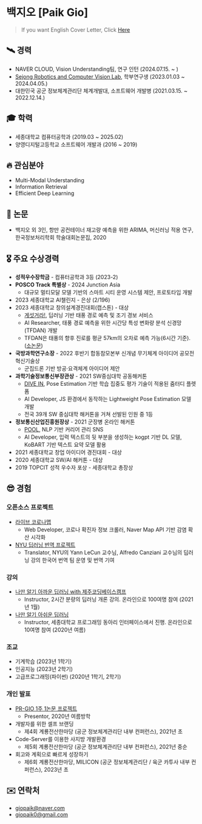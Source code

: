 # 백지오 [Paik Gio]
> If you want English Cover Letter, Click [Here](https://github.com/skyil7/skyil7/blob/master/CL_EN.md)

## 🛰 경력
- NAVER CLOUD, Vision Understanding팀, 연구 인턴 (2024.07.15. ~ )
- [Sejong Robotics and Computer Vision Lab](https://www.rcv.sejong.ac.kr/), 학부연구생 (2023.01.03 ~ 2024.04.05.)
- 대한민국 공군 정보체계관리단 체계개발대, 소프트웨어 개발병 (2021.03.15. ~ 2022.12.14.)

## 🎓 학력
- 세종대학교 컴퓨터공학과 (2019.03 ~ 2025.02)
- 양영디지털고등학교 소프트웨어 개발과 (2016 ~ 2019)

## 🔥 관심분야
- Multi-Modal Understanding
- Information Retrieval
- Efficient Deep Learning

## 📜 논문
- 백지오 외 3인, 항만 공컨테이너 재고량 예측을 위한 ARIMA, 머신러닝 적용 연구, 한국정보처리학회 학술대회논문집, 2020

## 🎖️ 주요 수상경력
- **성적우수장학금** - 컴퓨터공학과 3등 (2023-2)
- **POSCO Track 특별상** - 2024 Junction Asia
  - 대규모 멀티모달 모델 기반의 스마트 시티 운영 시스템 제안, 프로토타입 개발
- 2023 세종대학교 AI챌린지 - 은상 (2/196)
- 2023 세종대학교 창의설계경진대회(캡스톤) - 대상
  - [게섯거라!](https://www.youtube.com/watch?v=XPrFTd9aBik), 딥러닝 기반 태풍 경로 예측 및 조기 경보 서비스
  - AI Researcher, 태풍 경로 예측을 위한 시간당 특성 변화량 분석 신경망(TFDAN) 개발
  - TFDAN은 태풍의 향후 진로를 평균 57km의 오차로 예측 가능(6시간 기준). ([소논문](https://github.com/skyil7/skyil7/blob/master/misc/%EC%8B%9C%EA%B0%84%EB%8B%B9%20%ED%8A%B9%EC%84%B1%20%EB%B3%80%ED%99%94%EB%9F%89%20%EB%B6%84%EC%84%9D%20%EC%8B%A0%EA%B2%BD%EB%A7%9D%EC%9D%84%20%ED%86%B5%ED%95%9C%20%ED%83%9C%ED%92%8D%20%EC%98%88%EC%B8%A1%20%EB%AA%A8%EB%8D%B8_20230609.pdf)) 
- **국방과학연구소장** - 2022 후반기 합동참모본부 신개념 무기체계 아이디어 공모전 혁신기술상
  - 군집드론 기반 방공·요격체계 아이디어 제안
- **과학기술정보통신부장관상** - 2021 SW중심대학 공동해커톤
  - [DIVE IN](https://github.com/teamDiveIn/INTRO), Pose Estimation 기반 학습 집중도 평가 기술이 적용된 줌터디 플렛폼
  - AI Developer, JS 환경에서 동작하는 Lightweight Pose Estimation 모델 개발
  - 전국 39개 SW 중심대학 해커톤을 거쳐 선발된 인원 중 1등
- **정보통신산업진흥원장상** - 2021 군장병 온라인 해커톤
  - [POOL](https://github.com/skyil7/AI_WEB_POOL_YD), NLP 기반 커리어 관리 SNS
  - AI Developer, 입력 텍스트의 뒷 부분을 생성하는 kogpt 기반 DL 모델, KoBART 기반 텍스트 요약 모델 활용
- 2021 세종대학교 창업 아이디어 경진대회 - 대상
- 2020 세종대학교 SW/AI 해커톤 - 대상
- 2019 TOPCIT 성적 우수자 포상 - 세종대학교 총장상

## 😎 경험
### 오픈소스 프로젝트
- [라이브 코로나맵](https://github.com/LiveCoronaDetector/livecod)
  - Web Developer, 코로나 확진자 정보 크롤러, Naver Map API 기반 감염 확산 시각화
- [NYU 딥러닝 번역 프로젝트](https://github.com/Atcold/pytorch-Deep-Learning)
  - Translator, NYU의 Yann LeCun 교수님, Alfredo Canziani 교수님의 딥러닝 강의 한국어 번역 팀 운영 및 번역 기여

### 강의
- [나만 알기 아까운 딥러닝 with 제주코딩베이스캠프](https://paullabkorea.medium.com/%EB%B0%B0%EC%9B%8C%EC%84%9C-%EB%82%A8-%EC%A3%BC%EB%8B%A4-12%EC%9D%BC%EC%9D%98-%EC%97%AC%EC%A0%95-%EB%98%90-%EA%B7%B8-%EB%8B%A4%EC%9D%8C%EC%9D%98-%EC%97%AC%EC%A0%95-f872a4e060e2)
  - Instructor, 2시간 분량의 딥러닝 개론 강의. 온라인으로 100여명 참여 (2021년 1월)
- [나만 알기 아쉬운 딥러닝](https://github.com/sejonginterface/Study_AI)
  - Instructor, 세종대학교 프로그래밍 동아리 인터페이스에서 진행. 온라인으로 10여명 참여 (2020년 여름)
  
### 조교
- 기계학습 (2023년 1학기)
- 인공지능 (2023년 2학기)
- 고급프로그래밍(파이썬) (2020년 1학기, 2학기)

### 개인 발표
- [PR-GIO 1주 1논문 프로젝트](https://github.com/skyil7/paperReview)
  - Presentor, 2020년 여름방학
- 개발자를 위한 셀프 브랜딩
  - 제4회 계룡전산한마당 (공군 정보체계관리단 내부 컨퍼런스), 2021년 초
- Code-Server를 이용한 사지방 개발환경
  - 제5회 계룡전산한마당 (공군 정보체계관리단 내부 컨퍼런스), 2021년 중순
- 회고와 계획으로 빠르게 성장하기
  - 제6회 계룡전산한마당, MILICON (공군 정보체계관리단 / 육군 카투사 내부 컨퍼런스), 2023년 초

## ✉️ 연락처
- giopaik@naver.com
- giopaik0@gmail.com
